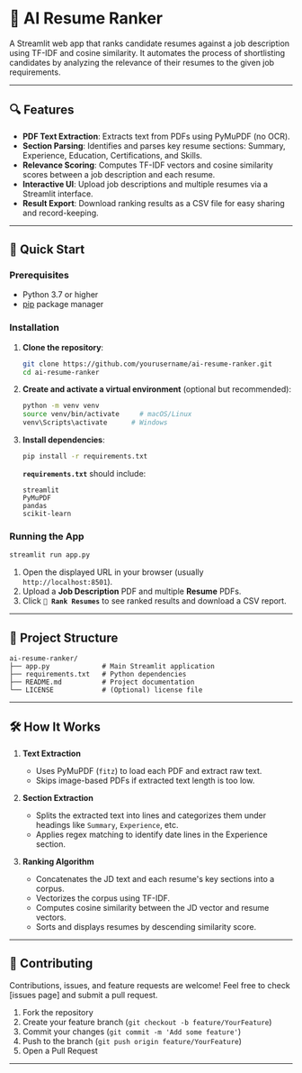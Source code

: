 # 📄 AI Resume Ranker

A Streamlit web app that ranks candidate resumes against a job description using TF-IDF and cosine similarity. It automates the process of shortlisting candidates by analyzing the relevance of their resumes to the given job requirements.

---

## 🔍 Features

* **PDF Text Extraction**: Extracts text from PDFs using PyMuPDF (no OCR).
* **Section Parsing**: Identifies and parses key resume sections: Summary, Experience, Education, Certifications, and Skills.
* **Relevance Scoring**: Computes TF-IDF vectors and cosine similarity scores between a job description and each resume.
* **Interactive UI**: Upload job descriptions and multiple resumes via a Streamlit interface.
* **Result Export**: Download ranking results as a CSV file for easy sharing and record-keeping.

---

## 🚀 Quick Start

### Prerequisites

* Python 3.7 or higher
* [pip](https://pip.pypa.io/en/stable/) package manager

### Installation

1. **Clone the repository**:

   ```bash
   git clone https://github.com/yourusername/ai-resume-ranker.git
   cd ai-resume-ranker
   ```

2. **Create and activate a virtual environment** (optional but recommended):

   ```bash
   python -m venv venv
   source venv/bin/activate     # macOS/Linux
   venv\Scripts\activate      # Windows
   ```

3. **Install dependencies**:

   ```bash
   pip install -r requirements.txt
   ```

   **`requirements.txt`** should include:

   ```text
   streamlit
   PyMuPDF
   pandas
   scikit-learn
   ```

### Running the App

```bash
streamlit run app.py
```

1. Open the displayed URL in your browser (usually `http://localhost:8501`).
2. Upload a **Job Description** PDF and multiple **Resume** PDFs.
3. Click **`🚀 Rank Resumes`** to see ranked results and download a CSV report.

---

## 📂 Project Structure

```
ai-resume-ranker/
├── app.py             # Main Streamlit application
├── requirements.txt   # Python dependencies
├── README.md          # Project documentation
└── LICENSE            # (Optional) license file
```

---

## 🛠 How It Works

1. **Text Extraction**

   * Uses PyMuPDF (`fitz`) to load each PDF and extract raw text.
   * Skips image-based PDFs if extracted text length is too low.

2. **Section Extraction**

   * Splits the extracted text into lines and categorizes them under headings like `Summary`, `Experience`, etc.
   * Applies regex matching to identify date lines in the Experience section.

3. **Ranking Algorithm**

   * Concatenates the JD text and each resume's key sections into a corpus.
   * Vectorizes the corpus using TF-IDF.
   * Computes cosine similarity between the JD vector and resume vectors.
   * Sorts and displays resumes by descending similarity score.

---

## 🤝 Contributing

Contributions, issues, and feature requests are welcome! Feel free to check \[issues page] and submit a pull request.

1. Fork the repository
2. Create your feature branch (`git checkout -b feature/YourFeature`)
3. Commit your changes (`git commit -m 'Add some feature'`)
4. Push to the branch (`git push origin feature/YourFeature`)
5. Open a Pull Request

---

